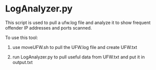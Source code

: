 # LogAnalyzer.py
This script is used to pull a ufw.log file and analyze it to show frequent offender IP addresses and ports scanned.

To use this tool:

1. use moveUFW.sh to pull the UFW.log file and create UFW.txt

2. run LogAnalyzer.py to pull useful data from UFW.txt and put it in <date>output.txt
